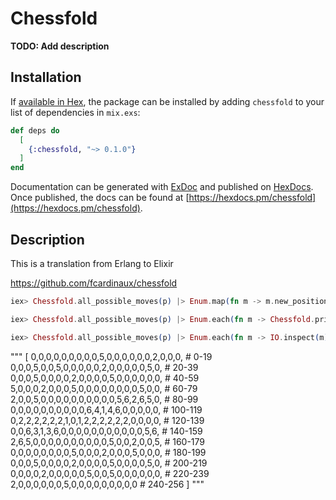 # Chessfold

**TODO: Add description**

## Installation

If [available in Hex](https://hex.pm/docs/publish), the package can be installed
by adding `chessfold` to your list of dependencies in `mix.exs`:

```elixir
def deps do
  [
    {:chessfold, "~> 0.1.0"}
  ]
end
```

Documentation can be generated with [ExDoc](https://github.com/elixir-lang/ex_doc)
and published on [HexDocs](https://hexdocs.pm). Once published, the docs can
be found at [https://hexdocs.pm/chessfold](https://hexdocs.pm/chessfold).

## Description

This is a translation from Erlang to Elixir

https://github.com/fcardinaux/chessfold

```elixir
iex> Chessfold.all_possible_moves(p) |> Enum.map(fn m -> m.new_position.pieces |> Enum.map(fn p -> Chessfold.square_to_string(p.square) end) end)

iex> Chessfold.all_possible_moves(p) |> Enum.each(fn m -> Chessfold.print_position(m.new_position) end)

iex> Chessfold.all_possible_moves(p) |> Enum.each(fn m -> IO.inspect(m); IO.inspect Chessfold.print_position(m.new_position) end)


```

"""
  [
    0,0,0,0,0,0,0,0,0,5,0,0,0,0,0,0,2,0,0,0, # 0-19
    0,0,0,5,0,0,5,0,0,0,0,0,2,0,0,0,0,0,5,0, # 20-39
    0,0,0,5,0,0,0,0,2,0,0,0,0,5,0,0,0,0,0,0, # 40-59
    5,0,0,0,2,0,0,0,5,0,0,0,0,0,0,0,0,5,0,0, # 60-79
    2,0,0,5,0,0,0,0,0,0,0,0,0,0,5,6,2,6,5,0, # 80-99
    0,0,0,0,0,0,0,0,0,0,6,4,1,4,6,0,0,0,0,0, # 100-119
    0,2,2,2,2,2,2,1,0,1,2,2,2,2,2,2,0,0,0,0, # 120-139
    0,0,6,3,1,3,6,0,0,0,0,0,0,0,0,0,0,0,5,6, # 140-159
    2,6,5,0,0,0,0,0,0,0,0,0,0,5,0,0,2,0,0,5, # 160-179
    0,0,0,0,0,0,0,0,5,0,0,0,2,0,0,0,5,0,0,0, # 180-199
    0,0,0,5,0,0,0,0,2,0,0,0,0,5,0,0,0,0,5,0, # 200-219
    0,0,0,0,2,0,0,0,0,0,5,0,0,5,0,0,0,0,0,0, # 220-239
    2,0,0,0,0,0,0,5,0,0,0,0,0,0,0,0,0        # 240-256
  ]
"""